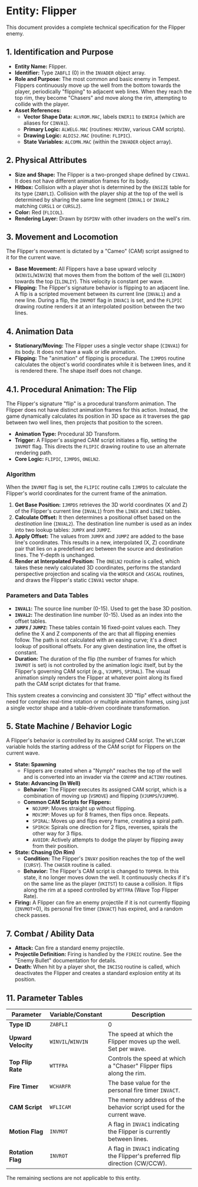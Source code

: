 # Entity: Flipper

This document provides a complete technical specification for the Flipper enemy.

## 1. Identification and Purpose

-   **Entity Name:** Flipper.
-   **Identifier:** Type `ZABFLI` (0) in the `INVADER` object array.
-   **Role and Purpose:** The most common and basic enemy in Tempest. Flippers continuously move up the well from the bottom towards the player, periodically "flipping" to adjacent web lines. When they reach the top rim, they become "Chasers" and move along the rim, attempting to collide with the player.
-   **Asset References:**
    -   **Vector Shape Data:** `ALVROM.MAC`, labels `ENER11` to `ENER14` (which are aliases for `CINVA1`).
    -   **Primary Logic:** `ALWELG.MAC` (routines: `MOVINV`, various CAM scripts).
    -   **Drawing Logic:** `ALDIS2.MAC` (routine: `FLIPIC`).
    -   **State Variables:** `ALCOMN.MAC` (within the `INVADER` object array).

## 2. Physical Attributes

-   **Size and Shape:** The Flipper is a two-pronged shape defined by `CINVA1`. It does not have different animation frames for its body.
-   **Hitbox:** Collision with a player shot is determined by the `ENSIZE` table for its type (`ZABFLI`). Collision with the player ship at the top of the well is determined by sharing the same line segment (`INVAL1` or `INVAL2` matching `CURSL1` or `CURSL2`).
-   **Color:** Red (`FLICOL`).
-   **Rendering Layer:** Drawn by `DSPINV` with other invaders on the well's rim.

## 3. Movement and Locomotion

The Flipper's movement is dictated by a "Cameo" (CAM) script assigned to it for the current wave.

-   **Base Movement:** All Flippers have a base upward velocity (`WINVIL`/`WINVIN`) that moves them from the bottom of the well (`ILINDDY`) towards the top (`ILINLIY`). This velocity is constant per wave.
-   **Flipping:** The Flipper's signature behavior is flipping to an adjacent line. A flip is a scripted movement between its current line (`INVAL1`) and a new line. During a flip, the `INVMOT` flag in `INVAC1` is set, and the `FLIPIC` drawing routine renders it at an interpolated position between the two lines.

## 4. Animation Data

-   **Stationary/Moving:** The Flipper uses a single vector shape (`CINVA1`) for its body. It does not have a walk or idle animation.
-   **Flipping:** The "animation" of flipping is procedural. The `IJMPDS` routine calculates the object's world coordinates while it is between lines, and it is rendered there. The shape itself does not change.

## 4.1. Procedural Animation: The Flip

The Flipper's signature "flip" is a procedural transform animation. The Flipper does not have distinct animation frames for this action. Instead, the game dynamically calculates its position in 3D space as it traverses the gap between two well lines, then projects that position to the screen.

-   **Animation Type:** Procedural 3D Transform.
-   **Trigger:** A Flipper's assigned CAM script initiates a flip, setting the `INVMOT` flag. This directs the `FLIPIC` drawing routine to use an alternate rendering path.
-   **Core Logic:** `FLIPIC`, `IJMPDS`, `ONELN2`.

### Algorithm

When the `INVMOT` flag is set, the `FLIPIC` routine calls `IJMPDS` to calculate the Flipper's world coordinates for the current frame of the animation.

1.  **Get Base Position:** `IJMPDS` retrieves the 3D world coordinates (X and Z) of the Flipper's current line (`INVAL1`) from the `LINEX` and `LINEZ` tables.
2.  **Calculate Offset:** It then determines a positional offset based on the *destination* line (`INVAL2`). The destination line number is used as an index into two lookup tables: `JUMPX` and `JUMPZ`.
3.  **Apply Offset:** The values from `JUMPX` and `JUMPZ` are added to the base line's coordinates. This results in a new, interpolated (X, Z) coordinate pair that lies on a predefined arc between the source and destination lines. The Y-depth is unchanged.
4.  **Render at Interpolated Position:** The `ONELN2` routine is called, which takes these newly calculated 3D coordinates, performs the standard perspective projection and scaling via the `WORSCR` and `CASCAL` routines, and draws the Flipper's static `CINVA1` vector shape.

### Parameters and Data Tables

-   **`INVAL1`:** The source line number (0-15). Used to get the base 3D position.
-   **`INVAL2`:** The destination line number (0-15). Used as an index into the offset tables.
-   **`JUMPX` / `JUMPZ`:** These tables contain 16 fixed-point values each. They define the X and Z components of the arc that all flipping enemies follow. The path is not calculated with an easing curve; it's a direct lookup of positional offsets. For any given destination line, the offset is constant.
-   **Duration:** The duration of the flip (the number of frames for which `INVMOT` is set) is not controlled by the animation logic itself, but by the Flipper's governing CAM script (e.g., `VJUMPS`, `SPIRAL`). The visual animation simply renders the Flipper at whatever point along its fixed path the CAM script dictates for that frame.

This system creates a convincing and consistent 3D "flip" effect without the need for complex real-time rotation or multiple animation frames, using just a single vector shape and a table-driven coordinate transformation.

## 5. State Machine / Behavior Logic

A Flipper's behavior is controlled by its assigned CAM script. The `WFLICAM` variable holds the starting address of the CAM script for Flippers on the current wave.

-   **State: Spawning**
    -   Flippers are created when a "Nymph" reaches the top of the well and is converted into an invader via the `CONYMP` and `ACTINV` routines.
-   **State: Advancing (In Well)**
    -   **Behavior:** The Flipper executes its assigned CAM script, which is a combination of moving up (`VSMOVE`) and flipping (`VJUMPS`/`VJUMPM`).
    -   **Common CAM Scripts for Flippers:**
        -   `NOJUMP`: Moves straight up without flipping.
        -   `MOVJMP`: Moves up for 8 frames, then flips once. Repeats.
        -   `SPIRAL`: Moves up and flips every frame, creating a spiral path.
        -   `SPIRCH`: Spirals one direction for 2 flips, reverses, spirals the other way for 3 flips.
        -   `AVOIDR`: Actively attempts to dodge the player by flipping away from their position.
-   **State: Chasing (On Rim)**
    -   **Condition:** The Flipper's `INVAY` position reaches the top of the well (`CURSY`). The `CHASER` routine is called.
    -   **Behavior:** The Flipper's CAM script is changed to `TOPPER`. In this state, it no longer moves down the well. It continuously checks if it's on the same line as the player (`VKITST`) to cause a collision. It flips along the rim at a speed controlled by `WTTFRA` (Wave Top Flipper Rate).
-   **Firing:** A Flipper can fire an enemy projectile if it is not currently flipping (`INVMOT`=0), its personal fire timer (`INVACT`) has expired, and a random check passes.

## 7. Combat / Ability Data

-   **Attack:** Can fire a standard enemy projectile.
-   **Projectile Definition:** Firing is handled by the `FIREIC` routine. See the "Enemy Bullet" documentation for details.
-   **Death:** When hit by a player shot, the `INCISQ` routine is called, which deactivates the Flipper and creates a standard explosion entity at its position.

## 11. Parameter Tables

| Parameter | Variable/Constant | Description |
|---|---|---|
| **Type ID** | `ZABFLI` | 0 | The internal identifier for a Flipper. |
| **Upward Velocity** | `WINVIL`/`WINVIN` | The speed at which the Flipper moves up the well. Set per wave. |
| **Top Flip Rate**| `WTTFRA` | Controls the speed at which a "Chaser" Flipper flips along the rim. |
| **Fire Timer**| `WCHARFR` | The base value for the personal fire timer `INVACT`. |
| **CAM Script** | `WFLICAM` | The memory address of the behavior script used for the current wave. |
| **Motion Flag** | `INVMOT` | A flag in `INVAC1` indicating the Flipper is currently between lines. |
| **Rotation Flag** | `INVROT` | A flag in `INVAC1` indicating the Flipper's preferred flip direction (CW/CCW). |

The remaining sections are not applicable to this entity. 